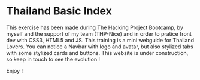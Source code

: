# Thailand Basic Index

This exercise has been made during The Hacking Project Bootcamp, by myself and the support of my team (THP-Nice) and in order to pratice front dev with CSS3, HTML5 and JS. 
This training is a mini webguide for Thailand Lovers.
You can notice a Navbar with logo and avatar, but also stylized tabs with some stylized cards and buttons.
This website is under construction, so keep in touch to see the evolution !

Enjoy !


